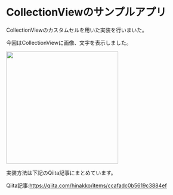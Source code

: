 # CollectionViewのサンプルアプリ
CollectionViewのカスタムセルを用いた実装を行いまいた。

今回はCollectionViewに画像、文字を表示しました。

<img src="https://github.com/hinakkograshi/CollectionViewsSample/assets/131275914/1ad4b29a-ad5e-4731-ae56-6c0bfd3cad63" width=300>



実装方法は下記のQiita記事にまとめています。

Qiita記事:https://qiita.com/hinakko/items/ccafadc0b5619c3884ef
